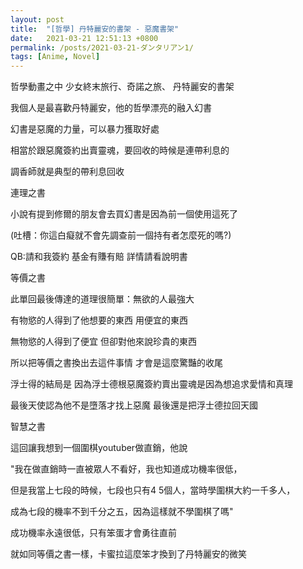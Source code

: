 ```yaml
---
layout: post
title:  "[哲學] 丹特麗安的書架 - 惡魔書架"
date:   2021-03-21 12:51:13 +0800
permalink: /posts/2021-03-21-ダンタリアン1/
tags: [Anime, Novel]
---
```


哲學動畫之中 少女終末旅行、奇諾之旅、 丹特麗安的書架

我個人是最喜歡丹特麗安，他的哲學漂亮的融入幻書



幻書是惡魔的力量，可以暴力獲取好處

相當於跟惡魔簽約出賣靈魂，要回收的時候是連帶利息的

調香師就是典型的帶利息回收


連理之書

小說有提到修爾的朋友會去買幻書是因為前一個使用這死了

(吐槽：你這白癡就不會先調查前一個持有者怎麼死的嗎?)

QB:請和我簽約  基金有賺有賠 詳情請看說明書

 

等價之書 

此單回最後傳達的道理很簡單：無欲的人最強大

有物慾的人得到了他想要的東西 用便宜的東西

無物慾的人得到了便宜 但卻對他來說珍貴的東西

所以把等價之書換出去這件事情 才會是這麼驚豔的收尾 

 

浮士得的結局是 因為浮士德根惡魔簽約賣出靈魂是因為想追求愛情和真理

最後天使認為他不是墮落才找上惡魔  最後還是把浮士德拉回天國



智慧之書

這回讓我想到一個圍棋youtuber做直銷，他說

"我在做直銷時一直被眾人不看好，我也知道成功機率很低，

但是我當上七段的時候，七段也只有4 5個人，當時學圍棋大約一千多人，

成為七段的機率不到千分之五，因為這樣就不學圍棋了嗎"

成功機率永遠很低，只有笨蛋才會勇往直前

就如同等價之書一樣，卡蜜拉這麼笨才換到了丹特麗安的微笑

